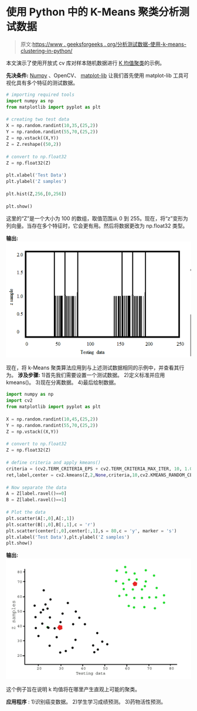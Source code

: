# 使用 Python 中的 K-Means 聚类分析测试数据

> 原文:[https://www . geeksforgeeks . org/分析测试数据-使用-k-means-clustering-in-python/](https://www.geeksforgeeks.org/analysis-of-test-data-using-k-means-clustering-in-python/)

本文演示了使用开放式 cv 库对样本随机数据进行 [K 均值聚类](https://www.geeksforgeeks.org/k-means-clustering-introduction/)的示例。

**先决条件:** [Numpy](https://www.geeksforgeeks.org/numpy-in-python-set-1-introduction/) 、OpenCV、 [matplot-lib](https://www.geeksforgeeks.org/graph-plotting-in-python-set-1/)
让我们首先使用 matplot-lib 工具可视化具有多个特征的测试数据。

```py
# importing required tools
import numpy as np
from matplotlib import pyplot as plt

# creating two test data
X = np.random.randint(10,35,(25,2))
Y = np.random.randint(55,70,(25,2))
Z = np.vstack((X,Y))
Z = Z.reshape((50,2))

# convert to np.float32
Z = np.float32(Z)

plt.xlabel('Test Data')
plt.ylabel('Z samples')

plt.hist(Z,256,[0,256])

plt.show()
```

这里的“Z”是一个大小为 100 的数组，取值范围从 0 到 255。现在，将“z”变形为列向量。当存在多个特征时，它会更有用。然后将数据更改为 np.float32 类型。

**输出:**
![](img/56ae79d92f6cd3e846bbe983a322eb2b.png)

现在，将 k-Means 聚类算法应用到与上述测试数据相同的示例中，并查看其行为。
**涉及步骤:**
1)首先我们需要设置一个测试数据。
2)定义标准并应用 kmeans()。
3)现在分离数据。
4)最后绘制数据。

```py
import numpy as np
import cv2
from matplotlib import pyplot as plt

X = np.random.randint(10,45,(25,2))
Y = np.random.randint(55,70,(25,2))
Z = np.vstack((X,Y))

# convert to np.float32
Z = np.float32(Z)

# define criteria and apply kmeans()
criteria = (cv2.TERM_CRITERIA_EPS + cv2.TERM_CRITERIA_MAX_ITER, 10, 1.0)
ret,label,center = cv2.kmeans(Z,2,None,criteria,10,cv2.KMEANS_RANDOM_CENTERS)

# Now separate the data
A = Z[label.ravel()==0]
B = Z[label.ravel()==1]

# Plot the data
plt.scatter(A[:,0],A[:,1])
plt.scatter(B[:,0],B[:,1],c = 'r')
plt.scatter(center[:,0],center[:,1],s = 80,c = 'y', marker = 's')
plt.xlabel('Test Data'),plt.ylabel('Z samples')
plt.show()
```

**输出:**
![](img/0b57a2c0d3291c7958fb22175aa0a695.png)

这个例子旨在说明 k 均值将在哪里产生直观上可能的聚类。

**应用程序** :
1)识别癌变数据。
2)学生学习成绩预测。
3)药物活性预测。